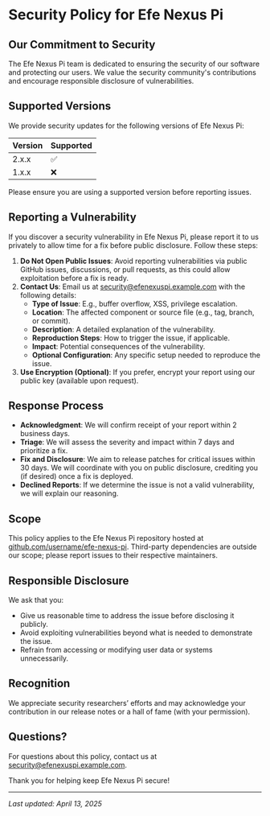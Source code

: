 # Security Policy for Efe Nexus Pi

## Our Commitment to Security

The Efe Nexus Pi team is dedicated to ensuring the security of our software and protecting our users. We value the security community's contributions and encourage responsible disclosure of vulnerabilities.

## Supported Versions

We provide security updates for the following versions of Efe Nexus Pi:

| Version | Supported          |
|---------|--------------------|
| 2.x.x   | :white_check_mark: |
| 1.x.x   | :x:                |

Please ensure you are using a supported version before reporting issues.

## Reporting a Vulnerability

If you discover a security vulnerability in Efe Nexus Pi, please report it to us privately to allow time for a fix before public disclosure. Follow these steps:

1. **Do Not Open Public Issues**: Avoid reporting vulnerabilities via public GitHub issues, discussions, or pull requests, as this could allow exploitation before a fix is ready.
2. **Contact Us**: Email us at [security@efenexuspi.example.com](mailto:security@efenexuspi.example.com) with the following details:
   - **Type of Issue**: E.g., buffer overflow, XSS, privilege escalation.
   - **Location**: The affected component or source file (e.g., tag, branch, or commit).
   - **Description**: A detailed explanation of the vulnerability.
   - **Reproduction Steps**: How to trigger the issue, if applicable.
   - **Impact**: Potential consequences of the vulnerability.
   - **Optional Configuration**: Any specific setup needed to reproduce the issue.
3. **Use Encryption (Optional)**: If you prefer, encrypt your report using our public key (available upon request).

## Response Process

- **Acknowledgment**: We will confirm receipt of your report within 2 business days.
- **Triage**: We will assess the severity and impact within 7 days and prioritize a fix.
- **Fix and Disclosure**: We aim to release patches for critical issues within 30 days. We will coordinate with you on public disclosure, crediting you (if desired) once a fix is deployed.
- **Declined Reports**: If we determine the issue is not a valid vulnerability, we will explain our reasoning.

## Scope

This policy applies to the Efe Nexus Pi repository hosted at [github.com/username/efe-nexus-pi](https://github.com/username/efe-nexus-pi). Third-party dependencies are outside our scope; please report issues to their respective maintainers.

## Responsible Disclosure

We ask that you:
- Give us reasonable time to address the issue before disclosing it publicly.
- Avoid exploiting vulnerabilities beyond what is needed to demonstrate the issue.
- Refrain from accessing or modifying user data or systems unnecessarily.

## Recognition

We appreciate security researchers’ efforts and may acknowledge your contribution in our release notes or a hall of fame (with your permission).

## Questions?

For questions about this policy, contact us at [security@efenexuspi.example.com](mailto:security@efenexuspi.example.com).

Thank you for helping keep Efe Nexus Pi secure!

---
*Last updated: April 13, 2025*
